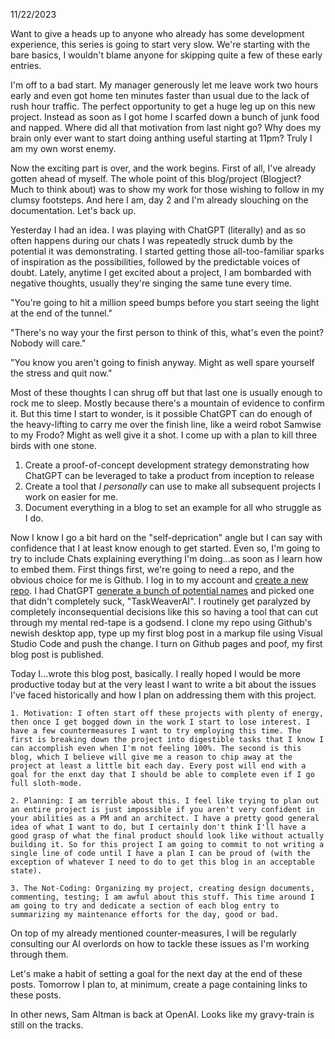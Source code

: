 11/22/2023

Want to give a heads up to anyone who already has some development experience, this series is going to start very slow. We're starting with the bare basics, I wouldn't blame anyone for skipping quite a few of these early entries.

I'm off to a bad start. My manager generously let me leave work two hours early and even got home ten minutes faster than usual due to the lack of rush hour traffic. The perfect opportunity to get a huge leg up on this new project. Instead as soon as I got home I scarfed down a bunch of junk food and napped. Where did all that motivation from last night go? Why does my brain only ever want to start doing anthing useful starting at 11pm? Truly I am my own worst enemy.

Now the exciting part is over, and the work begins. First of all, I've already gotten ahead of myself. The whole point of this blog/project (Blogject? Much to think about) was to show my work for those wishing to follow in my clumsy footsteps. And here I am, day 2 and I'm already slouching on the documentation. Let's back up.

Yesterday I had an idea. I was playing with ChatGPT (literally) and as so often happens during our chats I was repeatedly struck dumb by the potential it was demonstrating. I started getting those all-too-familiar sparks of inspiration as the possibilities, followed by the predictable voices of doubt. Lately, anytime I get excited about a project, I am bombarded with negative thoughts, usually they're singing the same tune every time.

"You're going to hit a million speed bumps before you start seeing the light at the end of the tunnel."

"There's no way your the first person to think of this, what's even the point? Nobody will care."

"You know you aren't going to finish anyway. Might as well spare yourself the stress and quit now."

Most of these thoughts I can shrug off but that last one is usually enough to rock me to sleep. Mostly because there's a mountain of evidence to confirm it. But this time I start to wonder, is it possible ChatGPT can do enough of the heavy-lifting to carry me over the finish line, like a weird robot Samwise to my Frodo? Might as well give it a shot. I come up with a plan to kill three birds with one stone.

1. Create a proof-of-concept development strategy demonstrating how ChatGPT can be leveraged to take a product from inception to release
2. Create a tool that *I personally* can use to make all subsequent projects I work on easier for me.
3. Document everything in a blog to set an example for all who struggle as I do.

Now I know I go a bit hard on the "self-deprication" angle but I can say with confidence that I at least know enough to get started. Even so, I'm going to try to include Chats explaining everything I'm doing...as soon as I learn how to embed them. First things first, we're going to need a repo, and the obvious choice for me is Github. I log in to my account and [create a new repo](https://chat.openai.com/share/23c74c65-4fb1-4a73-b7b3-24216b55d027). I had ChatGPT [generate a bunch of potential names](https://chat.openai.com/share/1876b21c-373a-40d2-926c-5a050ab06d0f) and picked one that didn't completely suck, "TaskWeaverAI". I routinely get paralyzed by completely inconsequential decisions like this so having a tool that can cut through my mental red-tape is a godsend. I clone my repo using Github's newish desktop app, type up my first blog post in a markup file using Visual Studio Code and push the change. I turn on Github pages and poof, my first blog post is published.

Today I...wrote this blog post, basically. I really hoped I would be more productive today but at the very least I want to write a bit about the issues I've faced historically and how I plan on addressing them with this project.

    1. Motivation: I often start off these projects with plenty of energy, then once I get bogged down in the work I start to lose interest. I have a few countermeasures I want to try employing this time. The first is breaking down the project into digestible tasks that I know I can accomplish even when I'm not feeling 100%. The second is this blog, which I believe will give me a reason to chip away at the project at least a little bit each day. Every post will end with a goal for the enxt day that I should be able to complete even if I go full sloth-mode.
   
    2. Planning: I am terrible about this. I feel like trying to plan out an entire project is just impossible if you aren't very confident in your abilities as a PM and an architect. I have a pretty good general idea of what I want to do, but I certainly don't think I'll have a good grasp of what the final product should look like without actually building it. So for this project I am going to commit to not writing a single line of code until I have a plan I can be proud of (with the exception of whatever I need to do to get this blog in an acceptable state).

    3. The Not-Coding: Organizing my project, creating design documents, commenting, testing; I am awful about this stuff. This time around I am going to try and dedicate a section of each blog entry to summarizing my maintenance efforts for the day, good or bad.

On top of my already mentioned counter-measures, I will be regularly consulting our AI overlords on how to tackle these issues as I'm working through them.
   
Let's make a habit of setting a goal for the next day at the end of these posts. Tomorrow I plan to, at minimum, create a page containing links to these posts.

In other news, Sam Altman is back at OpenAI. Looks like my gravy-train is still on the tracks.
